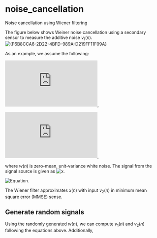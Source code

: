 # noise_cancellation
Noise cancellation using Wiener filtering

The figure below shows Weiner noise cancellation using a secondary sensor to measure the additive noise $v_1(n)$. 
![{F6B8CCA6-2D22-4BFD-989A-D219FF11F09A}](https://github.com/user-attachments/assets/a961bc57-33ec-4b3d-9fc9-9a2ae33e804f)

As an example, we assume the following:

![Equation](https://latex.codecogs.com/png.latex?v_1(n)=0.9v_1(n-1)+w(n)),

![Equation](https://latex.codecogs.com/png.latex?v_2(n)=-0.5v_2(n-1)+w(n)),

where $w(n)$ is zero-mean, unit-variance white noise. The signal from the signal source is given as ![x](https://latex.codecogs.com/svg.image?d(n)).

![Equation](https://latex.codecogs.com/svg.image?d(n)=\sin(0.05\pi&space;n)).

The Wiener filter approximates $x(n)$ with input $v_2(n)$ in minimum mean square error (MMSE) sense. 

## Generate random signals
Using the randomly generated $w(n)$, we can compute $v_1(n)$ and $v_2(n)$ following the equations above. Additionally, 
